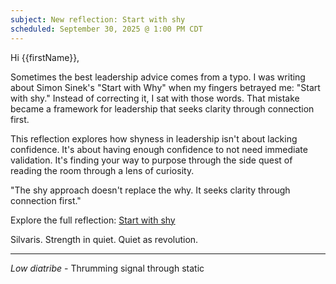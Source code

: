 ```yaml
---
subject: New reflection: Start with shy
scheduled: September 30, 2025 @ 1:00 PM CDT
---
```


Hi {{firstName}},

Sometimes the best leadership advice comes from a typo. I was writing about Simon Sinek's "Start with Why" when my fingers betrayed me: "Start with shy." Instead of correcting it, I sat with those words. That mistake became a framework for leadership that seeks clarity through connection first.

This reflection explores how shyness in leadership isn't about lacking confidence. It's about having enough confidence to not need immediate validation. It's finding your way to purpose through the side quest of reading the room through a lens of curiosity.

"The shy approach doesn't replace the why. It seeks clarity through connection first."

Explore the full reflection: [Start with shy](https://lowdiatribe.net/r/shy)

Silvaris. Strength in quiet. Quiet as revolution.

---

*Low diatribe* - Thrumming signal through static